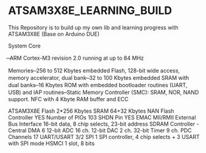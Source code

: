 # ATSAM3X8E_LEARNING_BUILD
This Repository is to build up my own lib and learning progress with ATSAM3X8E (Base on Arduino DUE)

System Core

̶ ARM Cortex-M3 revision 2.0 running at up to 84 MHz

Memories
̶ 256 to 512 Kbytes embedded Flash, 128-bit wide access, memory accelerator, dual bank
̶ 32 to 100 Kbytes embedded SRAM with dual banks
̶ 16 Kbytes ROM with embedded bootloader routines (UART, USB) and IAP routines
̶ Static Memory Controller (SMC): SRAM, NOR, NAND support. NFC with 4 Kbyte RAM buffer and ECC

ATSAM3X8E
Flash                    2*256 Kbytes
SRAM                     64+32 Kbytes
NAN Flash Controller    YES
Number of PIOs          103
SHDN Pin                YES
EMAC                    MII/RMII
External Bus Interface  16-bit data, 8 chip selects, 23-bit address
SDRAM Controller        -
Central DMA             6
12-bit ADC              16 ch.
12-bit DAC              2 ch.
32-bit Timer            9 ch.
PDC Channels            17
UART/USART              3/2
SPI                     1 SPI controller, 4 chip selects + 3 USART with SPI mode
HSMCI                   1 slot, 8 bits

